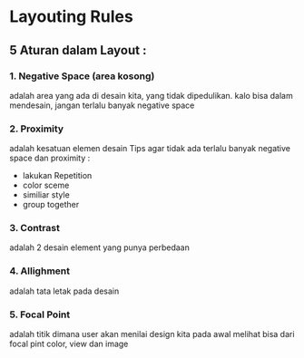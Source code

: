# Layouting Rules

## 5 Aturan dalam Layout :

### 1. Negative Space (area kosong)
adalah area yang ada di desain kita, yang tidak dipedulikan.
kalo bisa dalam mendesain, jangan terlalu banyak negative space

### 2. Proximity
adalah kesatuan elemen desain
Tips agar tidak ada terlalu banyak negative space dan proximity :
- lakukan Repetition
- color sceme
- similiar style
- group together

### 3. Contrast
adalah 2 desain element yang punya perbedaan

### 4. Allighment
adalah tata letak pada desain

### 5. Focal Point
adalah titik dimana user akan menilai design kita pada awal melihat
bisa dari focal pint color, view dan image
